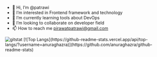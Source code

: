 - 👋 Hi, I’m @patrawi
- 👀 I’m interested in Frontend framework and technology 
- 🌱 I’m currently learning tools about DevOps
- 💞️ I’m looking to collaborate on developer field
- 📫 How to reach me pirawatpatrawi@gmail.com

<!---
patrawi/patrawi is a ✨ special ✨ repository because its `README.md` (this file) appears on your GitHub profile.
You can click the Preview link to take a look at your changes.
--->
<img src = "https://github-readme-stats.vercel.app/api?username=patrawi&&show_icons=true&title_color=ffffff&icon_color=bb2acf&text_color=daf7dc&bg_color=151515" alt = "gitstat" />
[![Top Langs](https://github-readme-stats.vercel.app/api/top-langs/?username=anuraghazra)](https://github.com/anuraghazra/github-readme-stats)
